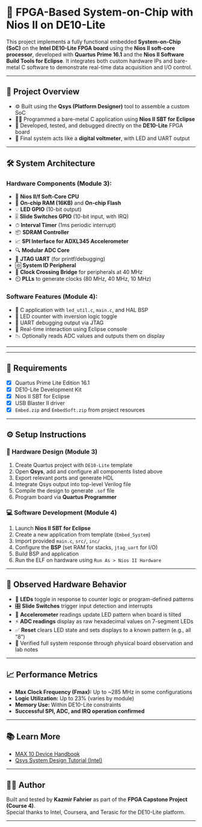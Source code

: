 # 🧠 FPGA-Based System-on-Chip with Nios II on DE10-Lite

This project implements a fully functional embedded **System-on-Chip (SoC)** on the **Intel DE10-Lite FPGA board** using the **Nios II soft-core processor**, developed with **Quartus Prime 16.1** and the **Nios II Software Build Tools for Eclipse**. It integrates both custom hardware IPs and bare-metal C software to demonstrate real-time data acquisition and I/O control.

---

## 🚀 Project Overview

- ⚙️ Built using the **Qsys (Platform Designer)** tool to assemble a custom SoC
- 👨‍💻 Programmed a bare-metal C application using **Nios II SBT for Eclipse**
- 🧪 Developed, tested, and debugged directly on the **DE10-Lite** FPGA board
- 🎯 Final system acts like a **digital voltmeter**, with LED and UART output

---

## 🛠️ System Architecture

### Hardware Components (Module 3):
- 🧠 **Nios II/f Soft-Core CPU**
- 🧮 **On-chip RAM (16KB)** and **On-chip Flash**
- 💡 **LED GPIO** (10-bit output)
- 🎚 **Slide Switches GPIO** (10-bit input, with IRQ)
- ⏱ **Interval Timer** (1ms periodic interrupt)
- 📦 **SDRAM Controller**
- 📈 **SPI Interface for ADXL345 Accelerometer**
- 🔍 **Modular ADC Core**
- 🔌 **JTAG UART** (for printf/debugging)
- 🆔 **System ID Peripheral**
- 🔁 **Clock Crossing Bridge** for peripherals at 40 MHz
- ⏲️ **PLLs** to generate clocks (80 MHz, 40 MHz, 10 MHz)

### Software Features (Module 4):
- 🧰 C application with `led_util.c`, `main.c`, and HAL BSP
- 🔁 LED counter with inversion logic toggle
- 🛜 UART debugging output via JTAG
- 🧪 Real-time interaction using Eclipse console
- 📉 Optionally reads ADC values and outputs them on display

---


---

## 💾 Requirements

- [x] Quartus Prime Lite Edition 16.1
- [x] DE10-Lite Development Kit
- [x] Nios II SBT for Eclipse
- [x] USB Blaster II driver
- [x] `Embed.zip` and `EmbedSoft.zip` from project resources

---

## ⚙️ Setup Instructions

### 🔧 Hardware Design (Module 3)
1. Create Quartus project with `DE10-Lite` template
2. Open **Qsys**, add and configure all components listed above
3. Export relevant ports and generate HDL
4. Integrate Qsys output into top-level Verilog file
5. Compile the design to generate `.sof` file
6. Program board via **Quartus Programmer**

### 💻 Software Development (Module 4)
1. Launch **Nios II SBT for Eclipse**
2. Create a new application from template (`Embed_System`)
3. Import provided `main.c`, `src/`, `inc/`
4. Configure the **BSP** (set RAM for stacks, `jtag_uart` for I/O)
5. Build BSP and application
6. Run the ELF on hardware using `Run As > Nios II Hardware`

---

## 🎯 Observed Hardware Behavior

- 🔄 **LEDs** toggle in response to counter logic or program-defined patterns
- 🎛️ **Slide Switches** trigger input detection and interrupts
- 🧭 **Accelerometer** readings update LED pattern when board is tilted
- ⚡ **ADC readings** display as raw hexadecimal values on 7-segment LEDs
- ✅ **Reset** clears LED state and sets displays to a known pattern (e.g., all “8”)
- 🧪 Verified full system response through physical board observation and lab notes

---

## 📈 Performance Metrics

- **Max Clock Frequency (Fmax):** Up to ~285 MHz in some configurations
- **Logic Utilization:** Up to 23% (varies by module)
- **Memory Use:** Within DE10-Lite constraints
- **Successful SPI, ADC, and IRQ operation confirmed**

---

## 📚 Learn More

- [MAX 10 Device Handbook](https://www.intel.com/content/www/us/en/programmable/products/fpga/max-series/max-10.html)
- [Qsys System Design Tutorial (Intel)](https://www.intel.com/content/dam/www/programmable/us/en/pdfs/literature/tt/tt_qsys_intro.pdf)

---


## 🧑‍💻 Author

Built and tested by **Kazmir Fahrier** as part of the **FPGA Capstone Project (Course 4)**.  
Special thanks to Intel, Coursera, and Terasic for the DE10-Lite platform.

---









  



